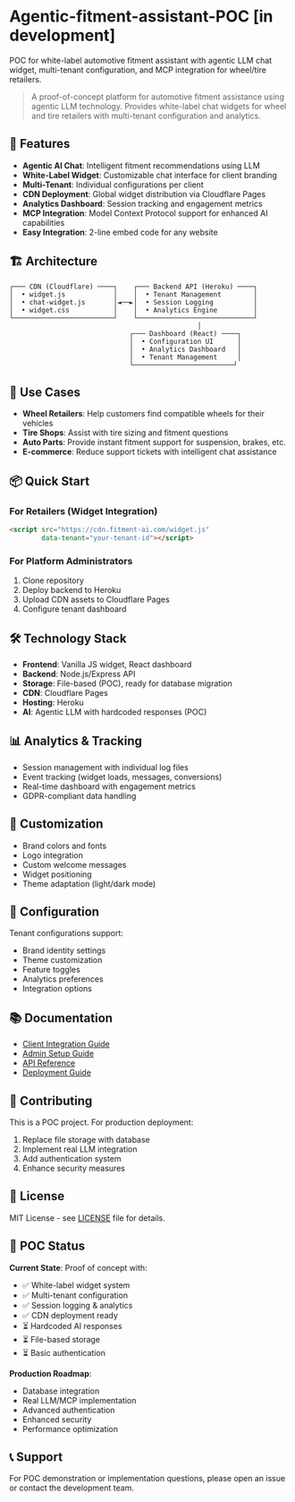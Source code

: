 # Agentic-fitment-assistant-POC [in development]
POC for white-label automotive fitment assistant with agentic LLM chat widget, multi-tenant configuration, and MCP integration for wheel/tire retailers.


> A proof-of-concept platform for automotive fitment assistance using agentic LLM technology. Provides white-label chat widgets for wheel and tire retailers with multi-tenant configuration and analytics.

## 🚀 Features

- **Agentic AI Chat**: Intelligent fitment recommendations using LLM
- **White-Label Widget**: Customizable chat interface for client branding
- **Multi-Tenant**: Individual configurations per client
- **CDN Deployment**: Global widget distribution via Cloudflare Pages
- **Analytics Dashboard**: Session tracking and engagement metrics
- **MCP Integration**: Model Context Protocol support for enhanced AI capabilities
- **Easy Integration**: 2-line embed code for any website

## 🏗️ Architecture

```
┌─── CDN (Cloudflare) ────┐    ┌─── Backend API (Heroku) ────┐
│  • widget.js            │    │  • Tenant Management        │
│  • chat-widget.js       │◄──►│  • Session Logging          │
│  • widget.css           │    │  • Analytics Engine         │
└─────────────────────────┘    └─────────────────────────────┘
                                               │
                              ┌─── Dashboard (React) ────┐
                              │  • Configuration UI      │
                              │  • Analytics Dashboard   │
                              │  • Tenant Management     │
                              └─────────────────────────┘
```

## 🎯 Use Cases

- **Wheel Retailers**: Help customers find compatible wheels for their vehicles
- **Tire Shops**: Assist with tire sizing and fitment questions
- **Auto Parts**: Provide instant fitment support for suspension, brakes, etc.
- **E-commerce**: Reduce support tickets with intelligent chat assistance

## 📦 Quick Start

### For Retailers (Widget Integration)
```html
<script src="https://cdn.fitment-ai.com/widget.js" 
        data-tenant="your-tenant-id"></script>
```

### For Platform Administrators
1. Clone repository
2. Deploy backend to Heroku
3. Upload CDN assets to Cloudflare Pages
4. Configure tenant dashboard

## 🛠️ Technology Stack

- **Frontend**: Vanilla JS widget, React dashboard
- **Backend**: Node.js/Express API
- **Storage**: File-based (POC), ready for database migration
- **CDN**: Cloudflare Pages
- **Hosting**: Heroku
- **AI**: Agentic LLM with hardcoded responses (POC)

## 📊 Analytics & Tracking

- Session management with individual log files
- Event tracking (widget loads, messages, conversions)
- Real-time dashboard with engagement metrics
- GDPR-compliant data handling

## 🎨 Customization

- Brand colors and fonts
- Logo integration
- Custom welcome messages
- Widget positioning
- Theme adaptation (light/dark mode)

## 🔧 Configuration

Tenant configurations support:
- Brand identity settings
- Theme customization
- Feature toggles
- Analytics preferences
- Integration options

## 📚 Documentation

- [Client Integration Guide](docs/client-integration.md)
- [Admin Setup Guide](docs/admin-setup.md)
- [API Reference](docs/api-reference.md)
- [Deployment Guide](docs/deployment.md)

## 🤝 Contributing

This is a POC project. For production deployment:
1. Replace file storage with database
2. Implement real LLM integration
3. Add authentication system
4. Enhance security measures

## 📄 License

MIT License - see [LICENSE](LICENSE) file for details.

## 🚧 POC Status

**Current State**: Proof of concept with:
- ✅ White-label widget system
- ✅ Multi-tenant configuration
- ✅ Session logging & analytics
- ✅ CDN deployment ready
- ⏳ Hardcoded AI responses
- ⏳ File-based storage
- ⏳ Basic authentication

**Production Roadmap**:
- Database integration
- Real LLM/MCP implementation
- Advanced authentication
- Enhanced security
- Performance optimization

## 📞 Support

For POC demonstration or implementation questions, please open an issue or contact the development team.
